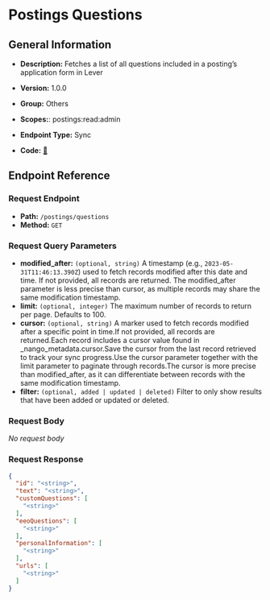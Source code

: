 # Postings Questions

## General Information

- **Description:** Fetches a list of all questions included in a posting’s application form in Lever

- **Version:** 1.0.0
- **Group:** Others
- **Scopes:**: postings:read:admin
- **Endpoint Type:** Sync
- **Code:** [🔗](https://github.com/NangoHQ/integration-templates/tree/main/integrations/lever-sandbox/syncs/postings-questions.ts)

## Endpoint Reference

### Request Endpoint

- **Path:** `/postings/questions`
- **Method:** `GET`

### Request Query Parameters

- **modified_after:** `(optional, string)` A timestamp (e.g., `2023-05-31T11:46:13.390Z`) used to fetch records modified after this date and time. If not provided, all records are returned. The modified_after parameter is less precise than cursor, as multiple records may share the same modification timestamp.
- **limit:** `(optional, integer)` The maximum number of records to return per page. Defaults to 100.
- **cursor:** `(optional, string)` A marker used to fetch records modified after a specific point in time.If not provided, all records are returned.Each record includes a cursor value found in _nango_metadata.cursor.Save the cursor from the last record retrieved to track your sync progress.Use the cursor parameter together with the limit parameter to paginate through records.The cursor is more precise than modified_after, as it can differentiate between records with the same modification timestamp.
- **filter:** `(optional, added | updated | deleted)` Filter to only show results that have been added or updated or deleted.

### Request Body

_No request body_

### Request Response

```json
{
  "id": "<string>",
  "text": "<string>",
  "customQuestions": [
    "<string>"
  ],
  "eeoQuestions": [
    "<string>"
  ],
  "personalInformation": [
    "<string>"
  ],
  "urls": [
    "<string>"
  ]
}
```
